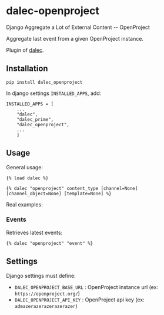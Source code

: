 # dalec-openproject

Django Aggregate a Lot of External Content -- OpenProject

Aggregate last event from a given OpenProject instance.

Plugin of [dalec](https://dev.webu.coop/w/i/dalec).

## Installation

```
pip install dalec_openproject
```

In django settings `INSTALLED_APPS`, add:

```
INSTALLED_APPS = [
    ...
    "dalec",
    "dalec_prime",
    "dalec_openproject",
    ...
    ]
```


## Usage

General usage:
```django
{% load dalec %}

{% dalec "openproject" content_type [channel=None] [channel_object=None] [template=None] %}
```

Real examples:

### Events

Retrieves latest events:
```django
{% dalec "openproject" "event" %}
```


## Settings

Django settings must define:

  - `DALEC_OPENPROJECT_BASE_URL` : OpenProject instance url (ex: `https://openproject.org/`)
  - `DALEC_OPENPROJECT_API_KEY` : OpenProject api key (ex: `admazerazerazerazerazer`)

